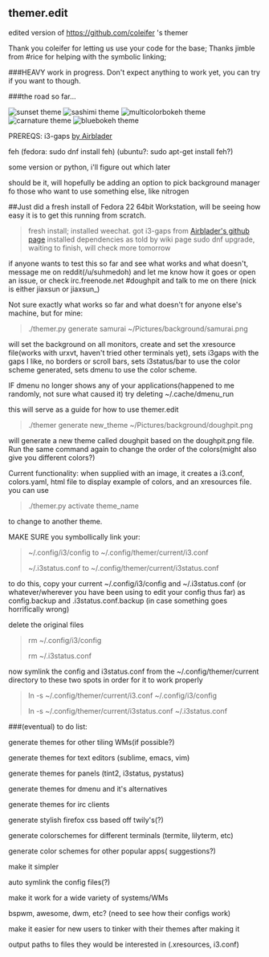 ## themer.edit
edited version of https://github.com/coleifer 's themer

Thank you coleifer for letting us use your code for the base;
Thanks jimble from #rice for helping with the symbolic linking;

###HEAVY work in progress.  Don't expect anything to work yet, you can try if you want to though.

###the road so far...

![sunset theme](http://i.imgur.com/3U5P8iX.jpg)
![sashimi theme](http://i.imgur.com/cKttKA7.jpg)
![multicolorbokeh theme](http://i.imgur.com/x6tDdL2.jpg)
![carnature theme](http://i.imgur.com/mk2piwr.jpg)
![bluebokeh theme](http://i.imgur.com/XMpzu3l.jpg)


PREREQS:
i3-gaps [by Airblader](https://github.com/Airblader/i3)

feh (fedora: sudo dnf install feh) (ubuntu?: sudo apt-get install feh?)

some version or python, i'll figure out which later

should be it, will hopefully be adding an option to pick background manager fo those who want to use something else, like nitrogen


##Just did a fresh install of Fedora 22 64bit Workstation, will be seeing how easy it is to get this running from scratch.

>fresh install; installed weechat.
>got i3-gaps from [Airblader's github page](https://github.com/Airblader/i3)
>installed dependencies as told by wiki page
>sudo dnf upgrade, waiting to finish, will check more tomorrow

if anyone wants to test this so far and see what works and what doesn't, message me on reddit(/u/suhmedoh) and let me know how it goes or open an issue, or check irc.freenode.net #doughpit and talk to me on there (nick is either jiaxsun or jiaxsun_)


Not sure exactly what works so far and what doesn't for anyone else's machine, but for mine:

>./themer.py generate samurai ~/Pictures/background/samurai.png

will set the background on all monitors, create and set the xresource file(works with urxvt, haven't tried other terminals yet), sets i3gaps with the gaps I like, no borders or scroll bars, sets i3status/bar to use the color scheme generated, sets dmenu to use the color scheme.


IF dmenu no longer shows any of your applications(happened to me randomly, not sure what caused it) try deleting ~/.cache/dmenu_run


this will serve as a guide for how to use themer.edit

>./themer generate new_theme ~/Pictures/background/doughpit.png

will generate a new theme called doughpit based on the doughpit.png file.  Run the same command again to change the order of the colors(might also give you different colors?)



Current functionality: when supplied with an image, it creates a i3.conf, colors.yaml, html file to display example of colors, and an xresources file.   you can use 

>./themer.py activate theme_name

to change to another theme.


MAKE SURE you symbollically link your:

>~/.config/i3/config to ~/.config/themer/current/i3.conf
>
>~/.i3status.conf to ~/.config/themer/current/i3status.conf

to do this, copy your current ~/.config/i3/config and ~/.i3status.conf (or whatever/wherever you have been using to edit your config thus far) as config.backup and .i3status.conf.backup (in case something goes horrifically wrong)

delete the original files

>rm ~/.config/i3/config
>
>rm ~/.i3status.conf


now symlink the config and i3status.conf from the ~/.config/themer/current directory to these two spots in order for it to work properly


>ln -s ~/.config/themer/current/i3.conf ~/.config/i3/config
>
>ln -s ~/.config/themer/current/i3status.conf ~/.i3status.conf




###(eventual) to do list:


generate themes for other tiling WMs(if possible?)

generate themes for text editors (sublime, emacs, vim)

generate themes for panels (tint2, i3status, pystatus)

generate themes for dmenu and it's alternatives

generate themes for irc clients

generate stylish firefox css based off twily's(?)

generate colorschemes for different terminals (termite, lilyterm, etc)

generate color schemes for other popular apps( suggestions?)


make it simpler

  auto symlink the config files(?)


make it work for a wide variety of systems/WMs

  bspwm, awesome, dwm, etc? (need to see how their configs work) 


make it easier for new users to tinker with their themes after making it

  output paths to files they would be interested in (.xresources, i3.conf)
